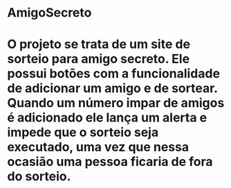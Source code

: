 # AmigoSecreto
# O projeto se trata de um site de sorteio para amigo secreto. Ele possui botões com a funcionalidade de adicionar um amigo e de sortear. Quando um número impar de amigos é adicionado ele lança um alerta e impede que o sorteio seja executado, uma vez que nessa ocasião uma pessoa ficaria de fora do sorteio.
